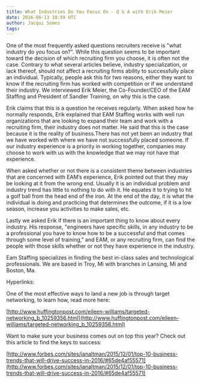 ```yaml
---
title: What Industries Do You Focus On - Q & A with Erik Meier
date: 2016-06-13 18:59 UTC
author: Jacqui Somes
tags:
---
```


One of the most frequently asked questions recruiters receive is "what industry do you focus on?". While this question seems to be important toward the decision of which recruiting firm you choose, it is often not the case. Contrary to what several articles believe, industry specialization, or lack thereof, should not affect a recruiting firms ability to successfully place an individual. Typically, people ask this for two reasons, either they want to know if the recruiting firm has worked with competition or if we understand their industry. We interviewed Erik Meier, the Co-Founder/CEO of the EAM Staffing and President of Sandler Training, on why this is the case. 

Erik claims that this is a question he receives regularly. When asked how he normally responds, Erik explained that EAM Staffing works with well run organizations that are looking to expand their team and work with a recruiting firm, their industry does not matter. He said that this is the case because it is the reality of business.There has not yet been an industry that we have worked with where we have not successfully placed someone. If our industry experience is a priority in working together, companies may choose to work with us with the knowledge that we may not have that experience. 

When asked whether or not there is a consistent theme between industries that are concerned with EAM’s experience, Erik pointed out that they may be looking at it from the wrong end. Usually it is an individual problem and industry trend has little to nothing to do with it. He equates it to trying to hit a golf ball from the head end of the iron. At the end of the day, it is what the individual is doing and practicing that determines the outcome, if it is a low season, increase you activities to make sales, etc.

Lastly we asked Erik if there is an important thing to know about every industry. His response, "engineers have specific skills, in any industry to be a professional you have to know how to be a successful and that comes through some level of training," and EAM, or any recruiting firm, can find the people with those skills whether or not they have experience in the industry.

Eam Staffing specializes in finding the best in-class sales and technological professionals. We are based in Troy, Mi with branches in Lansing, Mi and Boston, Ma. 

Hyperlinks: 

One of the most effective ways to land a new job is through target networking, to learn how, read more here:

[http://www.huffingtonpost.com/eileen-williams/targeted-networking_b_10259356.html](http://www.huffingtonpost.com/eileen-williams/targeted-networking_b_10259356.html)

Want to make sure your business comes out on top this year? Check out this article to find the keys to success:

[http://www.forbes.com/sites/ianaltman/2015/12/01/top-10-business-trends-that-will-drive-success-in-2016/#65de4af55571](http://www.forbes.com/sites/ianaltman/2015/12/01/top-10-business-trends-that-will-drive-success-in-2016/#65de4af55571)
